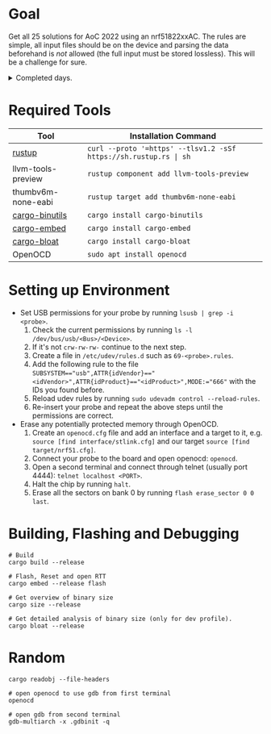 # Goal

Get all 25 solutions for AoC 2022 using an nrf51822xxAC. The rules are simple, all input files should be on the device
and parsing the data beforehand is *not* allowed (the full input must be stored lossless). This
will be a challenge for sure.

<details><summary>Completed days.</summary>

| day | part 1 (us) | part 2 (us) | day | part 1 (us) | part 2 (us) |
|----:|------------:|------------:|----:|------------:|------------:|
|   1 |      10,345 |      10,629 |  14 |             |             |
|   2 |      12,215 |      12,214 |  15 |             |             |
|   3 |      30,443 |      30,574 |  16 |             |             |
|   4 |      19,132 |      19,161 |  17 |             |             |
|   5 |      27,831 |      33,976 |  18 |             |             |
|   6 |       5,816 |      11,392 |  19 |             |             |
|   7 |      16,155 |      16,255 |  20 |             |             |
|   8 |     174,629 |     166,544 |  21 |             |             |
|   9 |     206,356 |     513,470 |  22 |             |             |
|  10 |         844 |       1,820 |  23 |             |             |
|  11 |             |             |  24 |             |             |
|  12 |     200,008 |     259,865 |  25 |             |             |
|  13 |             |             |     |             |             |

</details>

# Required Tools

| Tool                                                              | Installation Command                                              |
|-------------------------------------------------------------------|-------------------------------------------------------------------|
| [rustup](https://www.rust-lang.org/tools/install)                 | `curl --proto '=https' --tlsv1.2 -sSf https://sh.rustup.rs \| sh` |
| llvm-tools-preview                                                | `rustup component add llvm-tools-preview`                         |
| thumbv6m-none-eabi                                                | `rustup target add thumbv6m-none-eabi`                            |
| [cargo-binutils](https://github.com/rust-embedded/cargo-binutils) | `cargo install cargo-binutils`                                    |
| [cargo-embed](https://github.com/probe-rs/cargo-embed)            | `cargo install cargo-embed`                                       |
| [cargo-bloat](https://github.com/RazrFalcon/cargo-bloat)          | `cargo install cargo-bloat`                                       |
| OpenOCD                                                           | `sudo apt install openocd`                                        |

# Setting up Environment

* Set USB permissions for your probe by running ``lsusb | grep -i <probe>``.
    1. Check the current permissions by running `ls -l /dev/bus/usb/<Bus>/<Device>`.
    2. If it's not ``crw-rw-rw-`` continue to the next step.
    3. Create a file in ``/etc/udev/rules.d`` such as ``69-<probe>.rules``.
    4. Add the following rule to the
       file ``SUBSYSTEM=="usb",ATTR{idVendor}=="<idVendor>",ATTR{idProduct}=="<idProduct>",MODE:="666"`` with the IDs
       you found before.
    5. Reload udev rules by running ``sudo udevadm control --reload-rules``.
    6. Re-insert your probe and repeat the above steps until the permissions are correct.
* Erase any potentially protected memory through OpenOCD.
    1. Create an ``openocd.cfg`` file and add an interface and a target to it,
       e.g. ``source [find interface/stlink.cfg]`` and our target ``source [find target/nrf51.cfg]``.
    2. Connect your probe to the board and open openocd: ``openocd``.
    3. Open a second terminal and connect through telnet (usually port 4444): ``telnet localhost <PORT>``.
    4. Halt the chip by running ``halt``.
    5. Erase all the sectors on bank 0 by running ``flash erase_sector 0 0 last``.

# Building, Flashing and Debugging

```
# Build
cargo build --release

# Flash, Reset and open RTT
cargo embed --release flash

# Get overview of binary size
cargo size --release

# Get detailed analysis of binary size (only for dev profile).
cargo bloat --release
```

# Random

```
cargo readobj --file-headers

# open openocd to use gdb from first terminal
openocd

# open gdb from second terminal
gdb-multiarch -x .gdbinit -q
```
